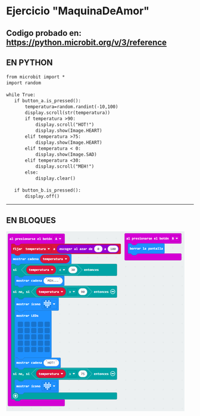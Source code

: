 # Ejercicio "MaquinaDeAmor"
Codigo probado en: https://python.microbit.org/v/3/reference
---
## EN PYTHON
```PY
from microbit import *
import random

while True:
   if button_a.is_pressed():
       temperatura=random.randint(-10,100)
       display.scroll(str(temperatura))
       if temperatura >90:
           display.scroll("HOT!")
           display.show(Image.HEART)  
       elif temperatura >75:
           display.show(Image.HEART)
       elif temperatura < 0:
           display.show(Image.SAD)
       elif temperatura <30:
           display.scroll("MEH!")
       else:
           display.clear()

   if button_b.is_pressed():
       display.off()
```
---
## EN BLOQUES
![alt text](image.png)